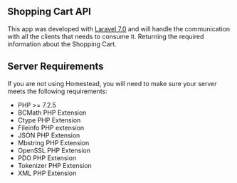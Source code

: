 ## Shopping Cart API

This app was developed with [Laravel  7.0](https://laravel.com/docs/7.x) and will handle the communication with all the 
clients that needs to consume it. Returning the required information about the Shopping Cart.

## Server Requirements

If you are not using Homestead, you will need to make sure your server meets the following requirements:

- PHP >= 7.2.5
- BCMath PHP Extension
- Ctype PHP Extension
- Fileinfo PHP extension
- JSON PHP Extension
- Mbstring PHP Extension
- OpenSSL PHP Extension
- PDO PHP Extension
- Tokenizer PHP Extension
- XML PHP Extension
